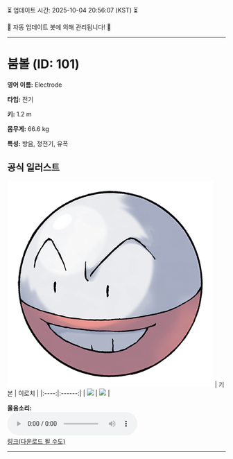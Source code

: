 
⏳ 업데이트 시간: 2025-10-04 20:56:07 (KST) ⏳

🤖 자동 업데이트 봇에 의해 관리됩니다! 🤖

---

# 붐볼 (ID: 101)
**영어 이름:** Electrode

**타입:** 전기

**키:** 1.2 m

**몸무게:** 66.6 kg

**특성:** 방음, 정전기, 유폭

## 공식 일러스트
![](https://raw.githubusercontent.com/PokeAPI/sprites/master/sprites/pokemon/other/official-artwork/101.png)
| 기본 | 이로치 |
|:----:|:------:|
| <img src="http://play.pokemonshowdown.com/sprites/ani/electrode.gif" width="200"> | <img src="http://play.pokemonshowdown.com/sprites/ani-shiny/electrode.gif" width="200"> |

**울음소리:**<br><audio controls src="https://raw.githubusercontent.com/PokeAPI/cries/main/cries/pokemon/latest/101.ogg"></audio><br> [링크(다운로드 될 수도)](https://raw.githubusercontent.com/PokeAPI/cries/main/cries/pokemon/latest/101.ogg)


---
